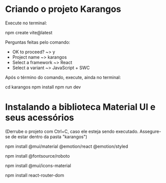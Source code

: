 # Criando o projeto Karangos

Execute no terminal:

npm create vite@latest

Perguntas feitas pelo comando:
* OK to proceed? ~> y
* Project name ~> karangos
* Select a framework ~> React
* Select a variant ~> JavaScript + SWC

Após o término do comando, execute, ainda no terminal:

cd karangos
npm install
npm run dev

# Instalando a biblioteca Material UI e seus acessórios

(Derrube o projeto com Ctrl+C, caso ele esteja sendo executado. Assegure-se de estar dentro da pasta "karangos")

npm install @mui/material @emotion/react @emotion/styled

npm install @fontsource/roboto

npm install @mui/icons-material

npm install react-router-dom